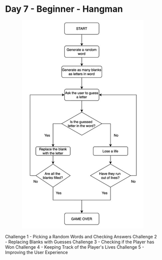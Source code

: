 # Day 7 - Beginner - Hangman
<div  align="center"><img src="https://github.com/codenvibes/100DaysofCode/blob/master/Day_7/flowchart.jpg"></div>

Challenge 1 - Picking a Random Words and Checking Answers
Challenge 2 - Replacing Blanks with Guesses
Challenge 3 - Checking if the Player has Won
Challenge 4 - Keeping Track of the Player's Lives
Challenge 5 - Improving the User Experience
